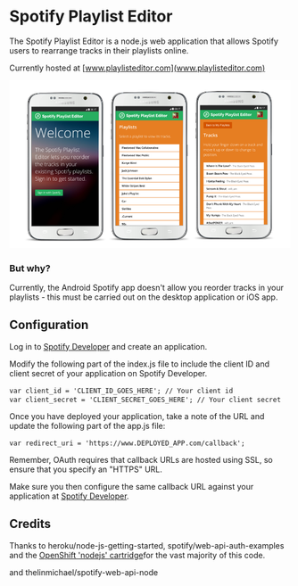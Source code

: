 
# Spotify Playlist Editor

The Spotify Playlist Editor is a node.js web application that allows Spotify users to rearrange tracks in their playlists online.

Currently hosted at [www.playlisteditor.com](www.playlisteditor.com)

![ScreenShot](screenshots.png)

### But why?
Currently, the Android Spotify app doesn't allow you reorder tracks in your playlists - this must be carried out on the desktop application or iOS app.

## Configuration

Log in to [Spotify Developer](https://developer.spotify.com/) and create an application.

Modify the following part of the index.js file to include the client ID and client secret of your application on Spotify Developer.

```
var client_id = 'CLIENT_ID_GOES_HERE'; // Your client id
var client_secret = 'CLIENT_SECRET_GOES_HERE'; // Your client secret
```

Once you have deployed your application, take a note of the URL and update the following part of the app.js file:

```
var redirect_uri = 'https://www.DEPLOYED_APP.com/callback';
```

Remember, OAuth requires that callback URLs are hosted using SSL, so ensure that you specify an "HTTPS" URL.

Make sure you then configure the same callback URL against your application at [Spotify Developer](https://developer.spotify.com/).

## Credits

Thanks to heroku/node-js-getting-started, spotify/web-api-auth-examples and the [OpenShift 'nodejs' cartridge](http://openshift.github.io/documentation/oo_cartridge_guide.html#nodejs)for the vast majority of this code.

and thelinmichael/spotify-web-api-node
